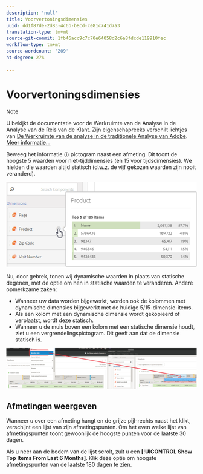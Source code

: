 ```yaml
---
description: 'null'
title: Voorvertoningsdimensies
uuid: dd1f87de-2d83-4c6b-b8cd-ce81c741d7a3
translation-type: tm+mt
source-git-commit: 1fb46acc9c7c70e64058d2c6a8fdcde119910fec
workflow-type: tm+mt
source-wordcount: '209'
ht-degree: 27%

---
```



# Voorvertoningsdimensies

>[!NOTE]
>
>U bekijkt de documentatie voor de Werkruimte van de Analyse in de Analyse van de Reis van de Klant. Zijn eigenschapreeks verschilt lichtjes van [De Werkruimte van de analyse in de traditionele Analyse van Adobe](https://docs.adobe.com/content/help/en/analytics/analyze/analysis-workspace/home.html). [Meer informatie...](/help/getting-started/cja-aa.md)

Beweeg het informatie (i) pictogram naast een afmeting. Dit toont de hoogste 5 waarden voor niet-tijddimensies (en 15 voor tijdsdimensies). We hielden die waarden altijd statisch (d.w.z. de vijf gekozen waarden zijn nooit veranderd).

![](assets/dimension-preview.png)

Nu, door gebrek, tonen wij dynamische waarden in plaats van statische degenen, met de optie om hen in statische waarden te veranderen. Andere opmerkzame zaken:

* Wanneer uw data worden bijgewerkt, worden ook de kolommen met dynamische dimensies bijgewerkt met de huidige 5/15-dimensie-items.
* Als een kolom met een dynamische dimensie wordt gekopieerd of verplaatst, wordt deze statisch.
* Wanneer u de muis boven een kolom met een statische dimensie houdt, ziet u een vergrendelingspictogram. Dit geeft aan dat de dimensie statisch is.

![](assets/dimension_static.png)

## Afmetingen weergeven

Wanneer u over een afmeting hangt en de grijze pijl-rechts naast het klikt, verschijnt een lijst van zijn afmetingspunten. Om het even welke lijst van afmetingspunten toont gewoonlijk de hoogste punten voor de laatste 30 dagen.

Als u neer aan de bodem van de lijst scrolt, zult u een **[!UICONTROL Show Top Items From Last 6 Months]**. Klik deze optie om hoogste afmetingspunten van de laatste 180 dagen te zien.
